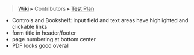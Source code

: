 > [Wiki](Home) ▸ Contributors ▸ [Test Plan](./Contributors-:-Test-Plan)

- Controls and Bookshelf: input field and text areas have highlighted and clickable links
- form title in header/footer
- page numbering at bottom center
- PDF looks good overall